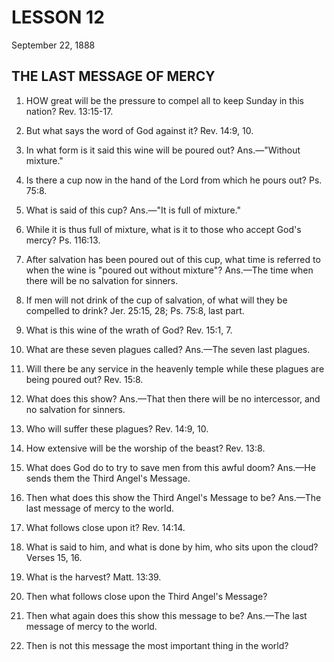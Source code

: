 # LESSON 12
September 22, 1888

## THE LAST MESSAGE OF MERCY

1. HOW great will be the pressure to compel all to keep Sunday in this nation? Rev. 13:15-17.

2. But what says the word of God against it? Rev. 14:9, 10.

3. In what form is it said this wine will be poured out? Ans.—"Without mixture."

4. Is there a cup now in the hand of the Lord from which he pours out? Ps. 75:8.

5. What is said of this cup? Ans.—"It is full of mixture."

6. While it is thus full of mixture, what is it to those who accept God's mercy? Ps. 116:13.

7. After salvation has been poured out of this cup, what time is referred to when the wine is "poured out without mixture"? Ans.—The time when there will be no salvation for sinners.

8. If men will not drink of the cup of salvation, of what will they be compelled to drink? Jer. 25:15, 28; Ps. 75:8, last part.

9. What is this wine of the wrath of God? Rev. 15:1, 7.

10. What are these seven plagues called? Ans.—The seven last plagues.

11. Will there be any service in the heavenly temple while these plagues are being poured out? Rev. 15:8.

12. What does this show? Ans.—That then there will be no intercessor, and no salvation for sinners.

13. Who will suffer these plagues? Rev. 14:9, 10.

14. How extensive will be the worship of the beast? Rev. 13:8.

15. What does God do to try to save men from this awful doom? Ans.—He sends them the Third Angel's Message.

16. Then what does this show the Third Angel's Message to be? Ans.—The last message of mercy to the world.

17. What follows close upon it? Rev. 14:14.

18. What is said to him, and what is done by him, who sits upon the cloud? Verses 15, 16.

19. What is the harvest? Matt. 13:39.

20. Then what follows close upon the Third Angel's Message?

21. Then what again does this show this message to be? Ans.—The last message of mercy to the world.

22. Then is not this message the most important thing in the world?
